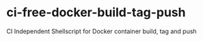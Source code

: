 # ci-free-docker-build-tag-push
CI Independent Shellscript for Docker container build, tag and push

